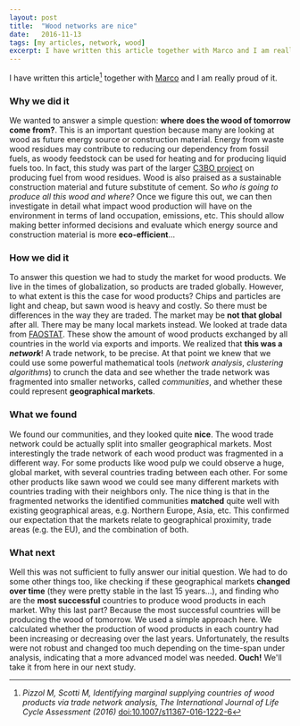 ```yaml
---
layout: post
title:  "Wood networks are nice"
date:   2016-11-13
tags: [my articles, network, wood]
excerpt: I have written this article together with Marco and I am really proud of it.
---
```


I have written this article[^1] together with [Marco][1] and I am really proud of it.

### Why we did it
We wanted to answer a simple question: **where does the wood of tomorrow come from?**. This is an important question because many are looking at wood as future energy source or construction material. Energy from waste wood residues may contribute to reducing our dependency from fossil fuels, as woody feedstock can be used for heating and for producing liquid fuels too. In fact, this study was part of the larger [C3BO project][3] on producing fuel from wood residues. Wood is also praised as a sustainable construction material and future substitute of cement. So _who is going to produce all this wood and where?_ Once we figure this out, we can then investigate in detail what impact wood production will have on the environment in terms of land occupation, emissions, etc. This should allow making better informed decisions and evaluate which energy source and construction material is more **eco-efficient**...

### How we did it
To answer this question we had to study the market for wood products. We live in the times of globalization, so products are traded globally. However, to what extent is this the case for wood products? Chips and particles are light and cheap, but sawn wood is heavy and costly. So there must be differences in the way they are traded. The market may be **not that global** after all. There may be many local markets instead. We looked at trade data from [FAOSTAT][2]. These show the amount of wood products exchanged by all countries in the world via exports and imports. We realized that **this was a _network_**! A trade network, to be precise. At that point we knew that we could use some powerful mathematical tools (_network analysis_, _clustering algorithms_) to crunch the data and see whether the trade network was fragmented into smaller networks, called _communities_, and whether these could represent **geographical markets**.

### What we found
We found our communities, and they looked quite **nice**. The wood trade network could be actually split into smaller geographical markets. Most interestingly the trade network of each wood product was fragmented in a different way. For some products like wood pulp we could observe a huge, global market, with several countries trading between each other. For some other products like sawn wood we could see many different markets with countries trading with their neighbors only. The nice thing is that in the fragmented networks the identified communities **matched** quite well with existing geographical areas, e.g. Northern Europe, Asia, etc. This confirmed our expectation that the markets relate to geographical proximity, trade areas (e.g. the EU), and the combination of both.

### What next
Well this was not sufficient to fully answer our initial question. We had to do some other things too, like checking if these geographical markets **changed over time** (they were pretty stable in the last 15 years...), and finding who are the **most successful** countries to produce wood products in each market. Why this last part? Because the most successful countries will be producing the wood of tomorrow. We used a simple approach here. We calculated whether the production of wood products in each country had been increasing or decreasing over the last years. Unfortunately, the results were not robust and changed too much  depending on the time-span under analysis, indicating that a more advanced model was needed. **Ouch!** We'll take it from here in our next study.


[^1]: _Pizzol M, Scotti M, Identifying marginal supplying countries of wood products via trade network analysis, The International Journal of Life Cycle Assessment (2016)_ [doi:10.1007/s11367-016-1222-6](http://link.springer.com/article/10.1007/s11367-016-1222-6)


[1]: http://www.geomar.de/en/mitarbeiter/fb3/eoe/eoe-n/mscotti/
[2]: http://faostat.fao.org/
[3]: http://www.et.aau.dk/research-programmes/biomass/activities/c3bo/
